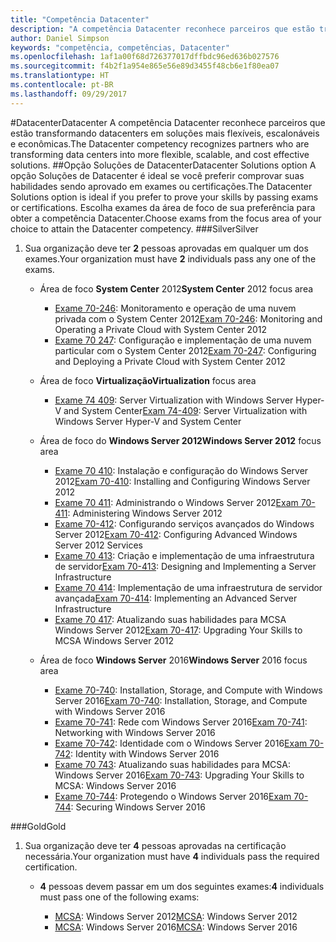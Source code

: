 ```yaml
---
title: "Competência Datacenter"
description: "A competência Datacenter reconhece parceiros que estão transformando datacenters em soluções mais flexíveis, escalonáveis e econômicas."
author: Daniel Simpson
keywords: "competência, competências, Datacenter"
ms.openlocfilehash: 1af1a00f68d726377017dffbdc96ed636b027576
ms.sourcegitcommit: f4b2f1a954e865e56e89d3455f48cb6e1f80ea07
ms.translationtype: HT
ms.contentlocale: pt-BR
ms.lasthandoff: 09/29/2017
---
```

#<a name="datacenter"></a><span data-ttu-id="47c86-104">Datacenter</span><span class="sxs-lookup"><span data-stu-id="47c86-104">Datacenter</span></span>
<span data-ttu-id="47c86-105">A competência Datacenter reconhece parceiros que estão transformando datacenters em soluções mais flexíveis, escalonáveis e econômicas.</span><span class="sxs-lookup"><span data-stu-id="47c86-105">The Datacenter competency recognizes partners who are transforming data centers into more flexible, scalable, and cost effective solutions.</span></span>
##<a name="datacenter-solutions-option"></a><span data-ttu-id="47c86-106">Opção Soluções de Datacenter</span><span class="sxs-lookup"><span data-stu-id="47c86-106">Datacenter Solutions option</span></span>
<span data-ttu-id="47c86-107">A opção Soluções de Datacenter é ideal se você preferir comprovar suas habilidades sendo aprovado em exames ou certificações.</span><span class="sxs-lookup"><span data-stu-id="47c86-107">The Datacenter Solutions option is ideal if you prefer to prove your skills by passing exams or certifications.</span></span> <span data-ttu-id="47c86-108">Escolha exames da área de foco de sua preferência para obter a competência Datacenter.</span><span class="sxs-lookup"><span data-stu-id="47c86-108">Choose exams from the focus area of your choice to attain the Datacenter competency.</span></span>
###<a name="silver"></a><span data-ttu-id="47c86-109">Silver</span><span class="sxs-lookup"><span data-stu-id="47c86-109">Silver</span></span>
1. <span data-ttu-id="47c86-110">Sua organização deve ter **2** pessoas aprovadas em qualquer um dos exames.</span><span class="sxs-lookup"><span data-stu-id="47c86-110">Your organization must have **2** individuals pass any one of the exams.</span></span>

    - <span data-ttu-id="47c86-111">Área de foco **System Center** 2012</span><span class="sxs-lookup"><span data-stu-id="47c86-111">**System Center** 2012 focus area</span></span>

        - <span data-ttu-id="47c86-112">[Exame 70-246](https://www.microsoft.com/en-us/learning/exam-70-246.aspx): Monitoramento e operação de uma nuvem privada com o System Center 2012</span><span class="sxs-lookup"><span data-stu-id="47c86-112">[Exam 70-246](https://www.microsoft.com/en-us/learning/exam-70-246.aspx): Monitoring and Operating a Private Cloud with System Center 2012</span></span>
        - <span data-ttu-id="47c86-113">[Exame 70 247](https://www.microsoft.com/en-us/learning/exam-70-247.aspx): Configuração e implementação de uma nuvem particular com o System Center 2012</span><span class="sxs-lookup"><span data-stu-id="47c86-113">[Exam 70-247](https://www.microsoft.com/en-us/learning/exam-70-247.aspx): Configuring and Deploying a Private Cloud with System Center 2012</span></span>

    - <span data-ttu-id="47c86-114">Área de foco **Virtualização**</span><span class="sxs-lookup"><span data-stu-id="47c86-114">**Virtualization** focus area</span></span>

        - <span data-ttu-id="47c86-115">[Exame 74 409](https://www.microsoft.com/en-us/learning/exam-74-409.aspx): Server Virtualization with Windows Server Hyper-V and System Center</span><span class="sxs-lookup"><span data-stu-id="47c86-115">[Exam 74-409](https://www.microsoft.com/en-us/learning/exam-74-409.aspx): Server Virtualization with Windows Server Hyper-V and System Center</span></span>

    - <span data-ttu-id="47c86-116">Área de foco do **Windows Server 2012**</span><span class="sxs-lookup"><span data-stu-id="47c86-116">**Windows Server 2012** focus area</span></span>

        - <span data-ttu-id="47c86-117">[Exame 70 410](https://www.microsoft.com/en-us/learning/exam-70-410.aspx): Instalação e configuração do Windows Server 2012</span><span class="sxs-lookup"><span data-stu-id="47c86-117">[Exam 70-410](https://www.microsoft.com/en-us/learning/exam-70-410.aspx): Installing and Configuring Windows Server 2012</span></span>
        - <span data-ttu-id="47c86-118">[Exame 70 411](https://www.microsoft.com/en-us/learning/exam-70-411.aspx): Administrando o Windows Server 2012</span><span class="sxs-lookup"><span data-stu-id="47c86-118">[Exam 70-411](https://www.microsoft.com/en-us/learning/exam-70-411.aspx): Administering Windows Server 2012</span></span>
        - <span data-ttu-id="47c86-119">[Exame 70-412](https://www.microsoft.com/en-us/learning/exam-70-412.aspx): Configurando serviços avançados do Windows Server 2012</span><span class="sxs-lookup"><span data-stu-id="47c86-119">[Exam 70-412](https://www.microsoft.com/en-us/learning/exam-70-412.aspx): Configuring Advanced Windows Server 2012 Services</span></span>
        - <span data-ttu-id="47c86-120">[Exame 70 413](https://www.microsoft.com/en-us/learning/exam-70-413.aspx): Criação e implementação de uma infraestrutura de servidor</span><span class="sxs-lookup"><span data-stu-id="47c86-120">[Exam 70-413](https://www.microsoft.com/en-us/learning/exam-70-413.aspx): Designing and Implementing a Server Infrastructure</span></span>
        - <span data-ttu-id="47c86-121">[Exame 70 414](https://www.microsoft.com/en-us/learning/exam-70-414.aspx): Implementação de uma infraestrutura de servidor avançada</span><span class="sxs-lookup"><span data-stu-id="47c86-121">[Exam 70-414](https://www.microsoft.com/en-us/learning/exam-70-414.aspx): Implementing an Advanced Server Infrastructure</span></span>
        - <span data-ttu-id="47c86-122">[Exame 70 417](https://www.microsoft.com/en-us/learning/exam-70-417.aspx): Atualizando suas habilidades para MCSA Windows Server 2012</span><span class="sxs-lookup"><span data-stu-id="47c86-122">[Exam 70-417](https://www.microsoft.com/en-us/learning/exam-70-417.aspx): Upgrading Your Skills to MCSA Windows Server 2012</span></span>

    - <span data-ttu-id="47c86-123">Área de foco **Windows Server** 2016</span><span class="sxs-lookup"><span data-stu-id="47c86-123">**Windows Server** 2016 focus area</span></span>
        - <span data-ttu-id="47c86-124">[Exame 70-740](https://www.microsoft.com/en-us/learning/exam-70-740.aspx): Installation, Storage, and Compute with Windows Server 2016</span><span class="sxs-lookup"><span data-stu-id="47c86-124">[Exam 70-740](https://www.microsoft.com/en-us/learning/exam-70-740.aspx): Installation, Storage, and Compute with Windows Server 2016</span></span>
        - <span data-ttu-id="47c86-125">[Exame 70-741](https://www.microsoft.com/en-us/learning/exam-70-741.aspx): Rede com Windows Server 2016</span><span class="sxs-lookup"><span data-stu-id="47c86-125">[Exam 70-741](https://www.microsoft.com/en-us/learning/exam-70-741.aspx): Networking with Windows Server 2016</span></span>
        - <span data-ttu-id="47c86-126">[Exame 70-742](https://www.microsoft.com/en-us/learning/exam-70-742.aspx): Identidade com o Windows Server 2016</span><span class="sxs-lookup"><span data-stu-id="47c86-126">[Exam 70-742](https://www.microsoft.com/en-us/learning/exam-70-742.aspx): Identity with Windows Server 2016</span></span>
        - <span data-ttu-id="47c86-127">[Exame 70 743](https://www.microsoft.com/en-us/learning/exam-70-743.aspx): Atualizando suas habilidades para MCSA: Windows Server 2016</span><span class="sxs-lookup"><span data-stu-id="47c86-127">[Exam 70-743](https://www.microsoft.com/en-us/learning/exam-70-743.aspx): Upgrading Your Skills to MCSA: Windows Server 2016</span></span>
        - <span data-ttu-id="47c86-128">[Exame 70-744](https://www.microsoft.com/en-us/learning/exam-70-744.aspx): Protegendo o Windows Server 2016</span><span class="sxs-lookup"><span data-stu-id="47c86-128">[Exam 70-744](https://www.microsoft.com/en-us/learning/exam-70-744.aspx): Securing Windows Server 2016</span></span>

###<a name="gold"></a><span data-ttu-id="47c86-129">Gold</span><span class="sxs-lookup"><span data-stu-id="47c86-129">Gold</span></span>
1. <span data-ttu-id="47c86-130">Sua organização deve ter **4** pessoas aprovadas na certificação necessária.</span><span class="sxs-lookup"><span data-stu-id="47c86-130">Your organization must have **4** individuals pass the required certification.</span></span>

    - <span data-ttu-id="47c86-131">**4** pessoas devem passar em um dos seguintes exames:</span><span class="sxs-lookup"><span data-stu-id="47c86-131">**4** individuals must pass one of the following exams:</span></span>

        - <span data-ttu-id="47c86-132">[MCSA](https://www.microsoft.com/en-us/learning/mcsa-windows-server-certification.aspx): Windows Server 2012</span><span class="sxs-lookup"><span data-stu-id="47c86-132">[MCSA](https://www.microsoft.com/en-us/learning/mcsa-windows-server-certification.aspx): Windows Server 2012</span></span>
        - <span data-ttu-id="47c86-133">[MCSA](https://www.microsoft.com/en-us/learning/mcsa-windows-server-2016-certification.aspx): Windows Server 2016</span><span class="sxs-lookup"><span data-stu-id="47c86-133">[MCSA](https://www.microsoft.com/en-us/learning/mcsa-windows-server-2016-certification.aspx): Windows Server 2016</span></span>
